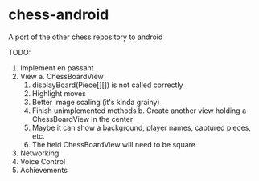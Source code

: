 # chess-android
A port of the other chess repository to android

TODO:
1. Implement en passant
2. View
  a. ChessBoardView
    1. displayBoard(Piece[][]) is not called correctly 
    2. Highlight moves
    3. Better image scaling (it's kinda grainy)
    4. Finish unimplemented methods
  b. Create another view holding a ChessBoardView in the center
    1. Maybe it can show a background, player names, captured pieces, etc.
    2. The held ChessBoardView will need to be square
3. Networking
4. Voice Control
5. Achievements
